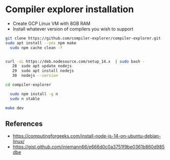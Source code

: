 # Compiler explorer installation

- Create GCP Linux VM with 8GB RAM
- Install whatever version of compilers you wish to support 

```bash
git clone https://github.com/compiler-explorer/compiler-explorer.git
sudo apt install --yes npm make
  sudo npm cache clean -f


curl -sL https://deb.nodesource.com/setup_14.x  | sudo bash - 
   28  sudo apt update nodejs
   29  sudo apt install nodejs
   30  nodejs --version

cd compiler-explorer

  sudo npm install -g n
  sudo n stable

make dev
```

## References
- https://computingforgeeks.com/install-node-js-14-on-ubuntu-debian-linux/
- https://gist.github.com/jniemann66/e666d0c0a3751f9be0361b860d985dbe

